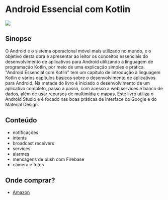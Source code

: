 # Android Essencial com Kotlin

![](https://images-na.ssl-images-amazon.com/images/I/41DU3VRj7fL._SX357_BO1,204,203,200_.jpg)

## Sinopse

O Android é o sistema operacional móvel mais utilizado no mundo, e o objetivo desta obra é apresentar ao leitor os conceitos essenciais do desenvolvimento de aplicativos para Android utilizando a linguagem de programação Kotlin, por meio de uma explicação simples e prática.
"Android Essencial com Kotlin" tem um capítulo de introdução à linguagem Kotlin e vários capítulos básicos sobre o desenvolvimento de aplicativos para Android. 
Na metade do livro é iniciado o desenvolvimento de um aplicativo completo, passo a passo, com acesso a web services e banco de dados, além de usar recursos de multimídia e mapas. 
Este livro utiliza o Android Studio e é focado nas boas práticas de interface do Google e do Material Design.

## Conteúdo

* notificações
* intents
* broadcast receivers
* services
* alarmes
* mensagens de push com Firebase
* câmera e fotos

## Onde comprar?

* [Amazon](https://www.amazon.com.br/gp/product/8575226894/ref=pe_1249790_578639890_em_1p_2_lm)
